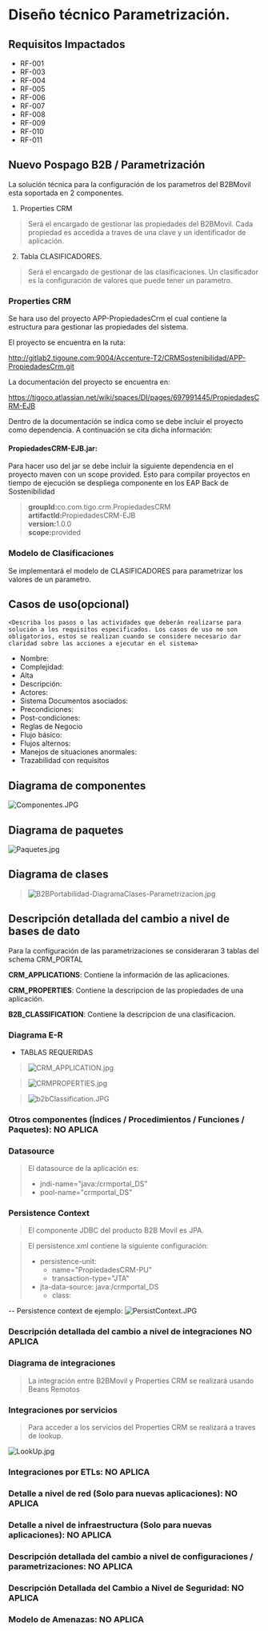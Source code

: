 # Diseño técnico Parametrización. 


## Requisitos Impactados 

* RF-001
* RF-003
* RF-004
* RF-005
* RF-006
* RF-007
* RF-008
* RF-009
* RF-010
* RF-011


## Nuevo Pospago B2B / Parametrización

La solución técnica para la configuración de los parametros del B2BMovil esta soportada en 2 componentes. 

1. Properties CRM

> Será el encargado de gestionar las propiedades del B2BMovil. Cada propiedad es accedida a traves de una clave y un identificador de aplicación. 

2. Tabla CLASIFICADORES.

> Será el encargado de gestionar de las clasificaciones. Un clasificador es la configuración de valores que puede tener un parametro. 


### Properties CRM

Se hara uso del proyecto APP-PropiedadesCrm el cual contiene la estructura para gestionar las propiedades del sistema. 

El proyecto se encuentra en la ruta: 

http://gitlab2.tigoune.com:9004/Accenture-T2/CRMSostenibilidad/APP-PropiedadesCrm.git

La documentación del proyecto se encuentra en: 

https://tigoco.atlassian.net/wiki/spaces/DI/pages/697991445/PropiedadesCRM-EJB

Dentro de la documentación se indica como se debe incluir el proyecto como dependencia. A continuación se cita dicha información: 

#### PropiedadesCRM-EJB.jar: 

Para hacer uso del jar se debe incluir la siguiente dependencia en el proyecto maven con un scope provided. Esto para compilar proyectos en tiempo de ejecución se despliega componente en los EAP Back de Sostenibilidad

> <b>groupId:</b>co.com.tigo.crm.PropiedadesCRM<br/>
<b>artifactId:</b>PropiedadesCRM-EJB<br/>
<b>version:</b>1.0.0<br/>
<b>scope:</b>provided<br/>

### Modelo de Clasificaciones 

Se implementará el modelo de CLASIFICADORES para parametrizar los valores de un parametro. 

## Casos de uso(opcional)
    
    <Describa los pasos o las actividades que deberán realizarse para solución a los requisitos especificados. Los casos de uso no son obligatorios, estos se realizan cuando se considere necesario dar claridad sobre las acciones a ejecutar en el sistema>

* Nombre:	
* Complejidad:
* Alta
* Descripción:
* Actores:
* Sistema	Documentos asociados:
* Precondiciones:
* Post-condiciones:
* Reglas de Negocio
* Flujo básico:
* Flujos alternos:
* Manejos de situaciones anormales:
* Trazabilidad con requisitos


## Diagrama de componentes

![Componentes.JPG](Componentes.JPG)

## Diagrama de paquetes

![Paquetes.jpg](Paquetes.jpg)

## Diagrama de clases

> ![B2BPortabilidad-DiagramaClases-Parametrizacion.jpg](B2BPortabilidad-DiagramaClases-Parametrizacion.jpg)


## Descripción detallada del cambio a nivel de bases de dato

Para la configuración de las parametrizaciones se consideraran 3 tablas del schema CRM_PORTAL

<b>CRM_APPLICATIONS</b>: Contiene la información de las aplicaciones. 

<b>CRM_PROPERTIES</b>: Contiene la descripcion de las propiedades de una aplicación. 

<b>B2B_CLASSIFICATION</b>: Contiene la descripcion de una clasificacion. 


### Diagrama E-R

+ TABLAS REQUERIDAS

>![CRM_APPLICATION.jpg](CRM_APPLICATION.jpg)

>![CRMPROPERTIES.jpg](CRMPROPERTIES.jpg)

> ![b2bClassification.JPG](b2bClassification.JPG)
  

### Otros componentes (Índices / Procedimientos / Funciones / Paquetes): NO APLICA



### Datasource

> El datasource de la aplicación es: 
> + jndi-name="java:/crmportal_DS"
> + pool-name="crmportal_DS" 


### Persistence Context 

> El componente JDBC del producto B2B Movil es JPA.

> El persistence.xml contiene la siguiente configuración: 
> + persistence-unit: 
>   + name="PropiedadesCRM-PU" 
>   + transaction-type="JTA"
> + jta-data-source: java:/crmportal_DS
>   + class: 

-- Persistence context de ejemplo: 
![PersistContext.JPG](PersistContext.JPG)


### Descripción detallada del cambio a nivel de integraciones <b>NO APLICA</b>

### Diagrama de integraciones

> La integración entre B2BMovil y Properties CRM se realizará usando Beans Remotos

### Integraciones por servicios

> Para acceder a los servicios del Properties CRM se realizará a traves de lookup. 

![LookUp.jpg](LookUp.jpg)


### Integraciones por ETLs: <b>NO APLICA</b>

### Detalle a nivel de red (Solo para nuevas aplicaciones): <b>NO APLICA</b>

### Detalle a nivel de infraestructura (Solo para nuevas aplicaciones): <b>NO APLICA</b>

### Descripción detallada del cambio a nivel de configuraciones / parametrizaciones: <b>NO APLICA</b>

### Descripción Detallada del Cambio a Nivel de Seguridad: <b>NO APLICA</b>

### Modelo de Amenazas: <b>NO APLICA</b>
   
